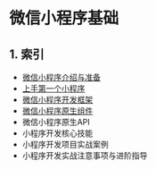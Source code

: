 # 微信小程序基础

## 1. 索引

* [微信小程序介绍与准备](./base/1.intro.md)
* [上手第一个小程序](./2.env.md)
* [微信小程序开发框架](./3.framework.md)
* [微信小程序原生组件](./4.component.md)
* 微信小程序原生API
* 小程序开发核心技能
* 小程序开发项目实战案例
* 小程序开发实战注意事项与进阶指导
